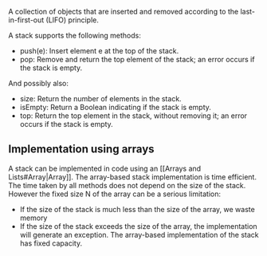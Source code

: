 A collection of objects that are inserted and removed according to the last-in-first-out (LIFO) principle.

A stack supports the following methods:  
 - push(e): Insert element e at the top of the stack.  
 - pop: Remove and return the top element of the stack; an error occurs if the stack is empty.
 
And possibly also:  
 - size: Return the number of elements in the stack.  
 - isEmpty: Return a Boolean indicating if the stack is empty.  
 - top: Return the top element in the stack, without removing it; an error occurs if the stack is empty.

## Implementation using arrays
A stack can be implemented in code using an [[Arrays and Lists#Array|Array]].
The array-based stack implementation is time efficient. The time taken by all methods does not depend on the size of the stack.
However the fixed size N of the array can be a serious limitation:
- If the size of the stack is much less than the size of the array, we waste memory
- If the size of the stack exceeds the size of the array, the implementation will generate an exception.
The array-based implementation of the stack has fixed capacity.
